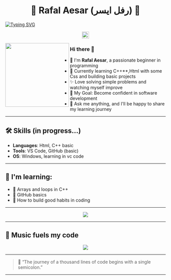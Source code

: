 <div align='center'><h1>🌸 Rafal Aesar (رفل ايسر) 🌸</h1></div>

[![Typing SVG](https://readme-typing-svg.demolab.com?font=Fira+Code&color=F779EA&background=FFFFFF00&multiline=true&width=435&lines=Beginner+Programmer;Aspiring+Software+Engineer)](https://git.io/typing-svg)

<div align="center">
  
  <a href="#" target="_blank"><img alt="Rafal's LinkedIn" width="22px" src="https://img.icons8.com/color/48/000000/linkedin-2--v2.png" /></a>
</div>

<img src='https://media.giphy.com/media/qgQUggAC3Pfv687qPC/giphy.gif' align='left' width="200">

### Hi there 👋  
- 🏫 I'm **Rafal Aesar**, a passionate beginner in programming  
- 🌱 Currently learning C++**,Html with some Css and building basic projects  
- ✨ Love solving simple problems and watching myself improve  
- 🎯 My Goal: Become confident in software development  
- 💬 Ask me anything, and I'll be happy to share my learning journey  

---

## 🛠️ Skills (in progress...)
- **Languages**: Html, C++ basic
- **Tools**: VS Code, GitHub (basic)
- **OS**: Windows, learning in vc code 

---

## 🧠 I'm learning:
- 🔘 Arrays and loops in C++
- 🔘  GitHub basics
- 🔘 How to build good habits in coding

---

<div align="center">
  <img src="https://github-readme-stats.vercel.app/api?username=rafalalala&show_icons=true&theme=radical" />
</div>

---

## 🎵 Music fuels my code
<p align="center">
  <img src="https://spotify-now-playing-song.vercel.app/api/now-playing">
</p>

---

> 🌷 “The journey of a thousand lines of code begins with a single semicolon.”  

---

